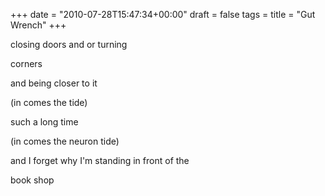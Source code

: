 +++
date = "2010-07-28T15:47:34+00:00"
draft = false
tags = 
title = "Gut Wrench"
+++
<p>closing doors and or turning</p>&#13;
<p>corners</p>&#13;
<p>and being closer to it</p>&#13;
<p>(in comes the tide)</p>&#13;
<p>such a long time</p>&#13;
<p>(in comes the neuron tide)</p>&#13;
<p>and I forget why I'm standing in front of the</p>&#13;
<p>book shop</p> 
